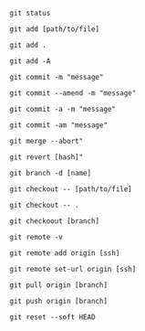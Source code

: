 ```
git status
```
```
git add [path/to/file]
```
```
git add .
```
```
git add -A
```
```
git commit -m "message"
```
```
git commit --amend -m "message"
```
```
git commit -a -m "message"
```
```
git commit -am "message"
```
```
git merge --abort"
```
```
git revert [hash]"
```
```
git branch -d [name]
```
```
git checkout -- [path/to/file]
```
```
git checkout -- .
```
```
git checkoout [branch]
```
```
git remote -v 
```
```
git remote add origin [ssh]
```
```
git remote set-url origin [ssh]
```
```
git pull origin [branch]
```
```
git push origin [branch]
```
```
git reset --soft HEAD
```
